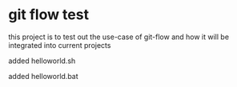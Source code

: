 git flow test
=============

this project is to test out the use-case of git-flow and how it will be integrated into current projects

added helloworld.sh

added helloworld.bat
